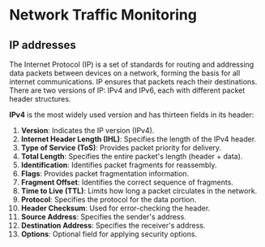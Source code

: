 # Network Traffic Monitoring

## IP addresses
The Internet Protocol (IP) is a set of standards for routing and addressing data packets between devices on a network, forming the basis for all internet communications. IP ensures that packets reach their destinations. There are two versions of IP: IPv4 and IPv6, each with different packet header structures.

**IPv4** is the most widely used version and has thirteen fields in its header:
1. **Version**: Indicates the IP version (IPv4).
2. **Internet Header Length (IHL)**: Specifies the length of the IPv4 header.
3. **Type of Service (ToS)**: Provides packet priority for delivery.
4. **Total Length**: Specifies the entire packet's length (header + data).
5. **Identification**: Identifies packet fragments for reassembly.
6. **Flags**: Provides packet fragmentation information.
7. **Fragment Offset**: Identifies the correct sequence of fragments.
8. **Time to Live (TTL)**: Limits how long a packet circulates in the network.
9. **Protocol**: Specifies the protocol for the data portion.
10. **Header Checksum**: Used for error-checking the header.
11. **Source Address**: Specifies the sender's address.
12. **Destination Address**: Specifies the receiver's address.
13. **Options**: Optional field for applying security options.
